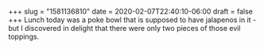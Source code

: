 +++
slug = "1581136810"
date = 2020-02-07T22:40:10-06:00
draft = false
+++
Lunch today was a poke bowl that is supposed to have jalapenos in it - but I discovered in delight that there were only two pieces of those evil toppings.